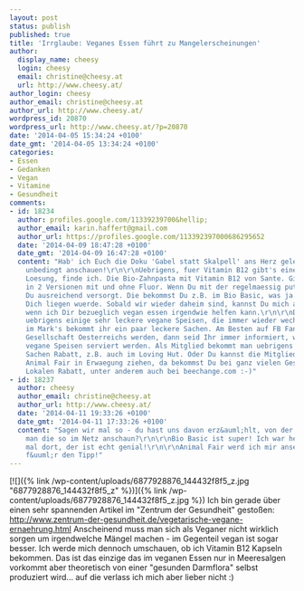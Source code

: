 ```yaml
---
layout: post
status: publish
published: true
title: 'Irrglaube: Veganes Essen führt zu Mangelerscheinungen'
author:
  display_name: cheesy
  login: cheesy
  email: christine@cheesy.at
  url: http://www.cheesy.at/
author_login: cheesy
author_email: christine@cheesy.at
author_url: http://www.cheesy.at/
wordpress_id: 20870
wordpress_url: http://www.cheesy.at/?p=20870
date: '2014-04-05 15:34:24 +0100'
date_gmt: '2014-04-05 13:34:24 +0100'
categories:
- Essen
- Gedanken
- Vegan
- Vitamine
- Gesundheit
comments:
- id: 18234
  author: profiles.google.com/11339239700&hellip;
  author_email: karin.haffert@gmail.com
  author_url: https://profiles.google.com/113392397000686295652
  date: '2014-04-09 18:47:28 +0100'
  date_gmt: '2014-04-09 16:47:28 +0100'
  content: "Hab' ich Euch die Doku 'Gabel statt Skalpell' ans Herz gelegt? Wenn nicht,
    unbedingt anschauen!\r\n\r\nUebrigens, fuer Vitamin B12 gibt's eine sehr praktische
    Loesung, finde ich. Die Bio-Zahnpasta mit Vitamin B12 von Sante. Gibt es mittlerweile
    in 2 Versionen mit und ohne Fluor. Wenn Du mit der regelmaessig putzt, dann bist
    Du ausreichend versorgt. Die bekommst Du z.B. im Bio Basic, was ja praktisch fuer
    Dich liegen wuerde. Sobald wir wieder daheim sind, kannst Du mich auch gerne fragen,
    wenn ich Dir bezueglich vegan essen irgendwie helfen kann.\r\n\r\nDas Oben hat
    uebrigens einige sehr leckere vegane Speisen, die immer wieder wechseln. Auch
    im Mark's bekommt ihr ein paar leckere Sachen. Am Besten auf FB Fan von der Veganen
    Gesellschaft Oesterreichs werden, dann seid Ihr immer informiert, wo neuerdings
    vegane Speisen serviert werden. Als Mitglied bekommt man uebrigens auch bei einigen
    Sachen Rabatt, z.B. auch im Loving Hut. Oder Du kannst die Mitgliedschaft bei
    Animal Fair in Erwaegung ziehen, da bekommst Du bei ganz vielen Geschaeften und
    Lokalen Rabatt, unter anderem auch bei beechange.com :-)"
- id: 18237
  author: cheesy
  author_email: christine@cheesy.at
  author_url: http://www.cheesy.at/
  date: '2014-04-11 19:33:26 +0100'
  date_gmt: '2014-04-11 17:33:26 +0100'
  content: "Sagen wir mal so - du hast uns davon erz&auml;hlt, von der Doku. Kann
    man die so im Netz anschaun?\r\n\r\nBio Basic ist super! Ich war heute zum ersten
    mal dort, der ist echt genial!\r\n\r\nAnimal Fair werd ich mir ansehen, danke
    f&uuml;r den Tipp!"
---
```

[![]({% link /wp-content/uploads/6877928876_144432f8f5_z.jpg "6877928876\_144432f8f5\_z" %})]({% link /wp-content/uploads/6877928876_144432f8f5_z.jpg %})
Ich bin gerade über einen sehr spannenden Artikel im "Zentrum der Gesundheit" gestoßen:
http://www.zentrum-der-gesundheit.de/vegetarische-vegane-ernaehrung.html
Anscheinend muss man sich als Veganer nicht wirklich sorgen um irgendwelche Mängel machen - im Gegenteil vegan ist sogar besser. Ich werde mich dennoch umschauen, ob ich Vitamin B12 Kapseln bekommen. Das ist das einzige das im veganen Essen nur in Meeresalgen vorkommt aber theoretisch von einer "gesunden Darmflora" selbst produziert wird... auf die verlass ich mich aber lieber nicht :)
